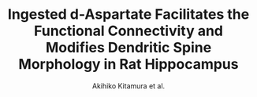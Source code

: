 ---
cat: ciel
subcat: neurophysics
bestof: false
author: Akihiko Kitamura et al.
title: Ingested d-Aspartate Facilitates the Functional Connectivity and Modifies Dendritic Spine Morphology in Rat Hippocampus
journal: Cerebral Cortex
year: 2018
type: article
url: https -//academic.oup.com/cercor/advance-article/doi/10.1093/cercor/bhy120/5025422
doi: 10.1093/cercor/bhy120
---